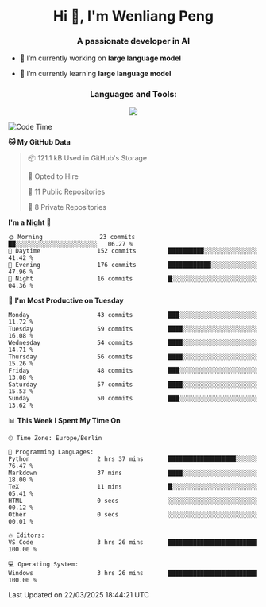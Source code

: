 <h1 align="center">Hi 👋, I'm Wenliang Peng</h1>
<h3 align="center">A passionate developer in AI</h3>

- 🔭 I’m currently working on **large language model**

- 🌱 I’m currently learning **large language model**

<!-- <h3 align="left">Connect with me:</h3> -->
<!-- <p align="left">
</p> -->

<h3 align="center">Languages and Tools:</h3>
<p align="center">
  <a href="https://skillicons.dev">
    <img src="https://skillicons.dev/icons?i=cpp,ros,docker,azure,git,linux,py,pytorch,cmake,githubactions,powershell,md&perline=6" />
  </a>
</p>


<!-- <p><img align="center" src="https://github-readme-stats.vercel.app/api/top-langs?username=bpwl0121&show_icons=true&locale=en&layout=compact" alt="bpwl0121" /></p> -->

<!-- <p><img align="center" src="https://github-readme-streak-stats.herokuapp.com/?user=bpwl0121&" alt="bpwl0121" /></p> -->

<!--START_SECTION:waka-->
![Code Time](http://img.shields.io/badge/Code%20Time-197%20hrs%2052%20mins-blue)

**🐱 My GitHub Data** 

> 📦 121.1 kB Used in GitHub's Storage 
 > 
> 💼 Opted to Hire
 > 
> 📜 11 Public Repositories 
 > 
> 🔑 8 Private Repositories 
 > 
**I'm a Night 🦉** 

```text
🌞 Morning                23 commits          ██░░░░░░░░░░░░░░░░░░░░░░░   06.27 % 
🌆 Daytime                152 commits         ██████████░░░░░░░░░░░░░░░   41.42 % 
🌃 Evening                176 commits         ████████████░░░░░░░░░░░░░   47.96 % 
🌙 Night                  16 commits          █░░░░░░░░░░░░░░░░░░░░░░░░   04.36 % 
```
📅 **I'm Most Productive on Tuesday** 

```text
Monday                   43 commits          ███░░░░░░░░░░░░░░░░░░░░░░   11.72 % 
Tuesday                  59 commits          ████░░░░░░░░░░░░░░░░░░░░░   16.08 % 
Wednesday                54 commits          ████░░░░░░░░░░░░░░░░░░░░░   14.71 % 
Thursday                 56 commits          ████░░░░░░░░░░░░░░░░░░░░░   15.26 % 
Friday                   48 commits          ███░░░░░░░░░░░░░░░░░░░░░░   13.08 % 
Saturday                 57 commits          ████░░░░░░░░░░░░░░░░░░░░░   15.53 % 
Sunday                   50 commits          ███░░░░░░░░░░░░░░░░░░░░░░   13.62 % 
```


📊 **This Week I Spent My Time On** 

```text
🕑︎ Time Zone: Europe/Berlin

💬 Programming Languages: 
Python                   2 hrs 37 mins       ███████████████████░░░░░░   76.47 % 
Markdown                 37 mins             ████░░░░░░░░░░░░░░░░░░░░░   18.00 % 
TeX                      11 mins             █░░░░░░░░░░░░░░░░░░░░░░░░   05.41 % 
HTML                     0 secs              ░░░░░░░░░░░░░░░░░░░░░░░░░   00.12 % 
Other                    0 secs              ░░░░░░░░░░░░░░░░░░░░░░░░░   00.01 % 

🔥 Editors: 
VS Code                  3 hrs 26 mins       █████████████████████████   100.00 % 

💻 Operating System: 
Windows                  3 hrs 26 mins       █████████████████████████   100.00 % 
```


 Last Updated on 22/03/2025 18:44:21 UTC
<!--END_SECTION:waka-->

